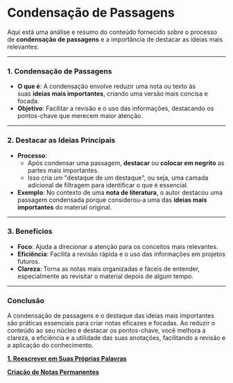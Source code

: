 # Condensação de Passagens

Aqui está uma análise e resumo do conteúdo fornecido sobre o processo de **condensação de passagens** e a importância de destacar as ideias mais relevantes:

---

### **1. Condensação de Passagens**

- **O que é**: A condensação envolve reduzir uma nota ou texto às suas **ideias mais importantes**, criando uma versão mais concisa e focada.
- **Objetivo**: Facilitar a revisão e o uso das informações, destacando os pontos-chave que merecem maior atenção.

---

### **2. Destacar as Ideias Principais**

- **Processo**:
    - Após condensar uma passagem, **destacar** ou **colocar em negrito** as partes mais importantes.
    - Isso cria um "destaque de um destaque", ou seja, uma camada adicional de filtragem para identificar o que é essencial.
- **Exemplo**: No contexto de uma **nota de literatura**, o autor destacou uma passagem condensada porque considerou-a uma das **ideias mais importantes** do material original.

---

### **3. Benefícios**

- **Foco**: Ajuda a direcionar a atenção para os conceitos mais relevantes.
- **Eficiência**: Facilita a revisão rápida e o uso das informações em projetos futuros.
- **Clareza**: Torna as notas mais organizadas e fáceis de entender, especialmente ao revisitar o material depois de algum tempo.

---

### **Conclusão**

A condensação de passagens e o destaque das ideias mais importantes são práticas essenciais para criar notas eficazes e focadas. Ao reduzir o conteúdo ao seu núcleo e destacar os pontos-chave, você melhora a clareza, a eficiência e a utilidade das suas anotações, facilitando a revisão e a aplicação do conhecimento.

[**1. Reescrever em Suas Próprias Palavras**](Reescrever%20em%20Suas%20Próprias%20Palavras.md)

[ **Criação de Notas Permanentes**](Criação%20de%20Notas%20Permanentes%201aaafbce366a80d4b2bbd652fa7276b0.md)